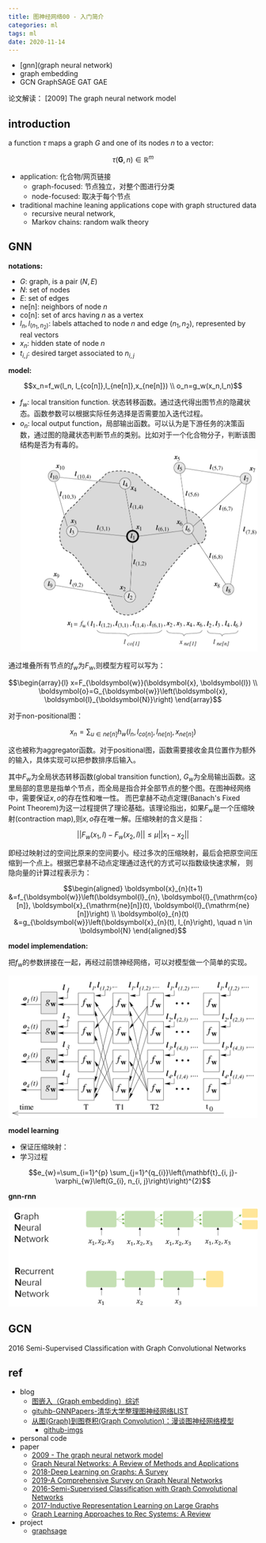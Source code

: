```yaml
---
title: 图神经网络00 - 入门简介
categories: ml
tags: ml
date: 2020-11-14
---
```


- [gnn](graph neural network)
- graph embedding
- GCN GraphSAGE GAT GAE

论文解读： [2009] The graph neural network model

## introduction

a function $\tau$ maps a graph $G$ and one of its nodes $n$ to a vector:

$$\tau(\boldsymbol{G}, n) \in \mathbb{R}^{m}$$

- application: 化合物/网页链接
    - graph-focused: 节点独立，对整个图进行分类
    - node-focused: 取决于每个节点
- traditional machine leaning applications cope with graph structured data
    - recursive neural network,
    - Markov chains: random walk theory

## GNN

**notations:**

- $G$: graph, is a pair $(N,E)$ 
- $N$: set of nodes
- $E$: set of edges
- ne[n]: neighbors of node $n$
- co[n]: set of arcs having $n$ as a vertex
- $l_n, l_{(n_1,n_2)}$: labels attached to node $n$ and edge $(n_1,n_2)$, represented by real vectors
- $x_n$: hidden state of node $n$
- $t_{i,j}$: desired target associated to $n_{i,j}$

**model:**

$$x_n=f_w(l_n, l_{co[n]},l_{ne[n]},x_{ne[n]}) \\
o_n=g_w(x_n,l_n)$$

- $f_w$: local transition function. 状态转移函数。通过迭代得出图节点的隐藏状态。函数参数可以根据实际任务选择是否需要加入迭代过程。
- $o_n$: local output function，局部输出函数。可以认为是下游任务的决策函数，通过图的隐藏状态判断节点的类别。比如对于一个化合物分子，判断该图结构是否为有毒的。
![gnn_01](imgs/gnn_01.png)

通过堆叠所有节点的$f_w$为$F_w$,则模型方程可以写为：

$$\begin{array}{l}
x=F_{\boldsymbol{w}}(\boldsymbol{x}, \boldsymbol{l}) \\
\boldsymbol{o}=G_{\boldsymbol{w}}\left(\boldsymbol{x}, \boldsymbol{l}_{\boldsymbol{N}}\right)
\end{array}$$

对于non-positional图：

$$x_n=\sum_{u\in ne[n]}h_w(l_n, l_{co[n]},l_{ne[n]},x_{ne[n]})$$

这也被称为aggregator函数。对于positional图，函数需要接收金具位置作为额外的输入，具体实现可以把参数排序后输入。

其中$F_w$为全局状态转移函数(global transition function), $G_w$为全局输出函数。这里局部的意思是指单个节点，而全局是指合并全部节点的整个图。在图神经网络中，需要保证$x,o$的存在性和唯一性。 而巴拿赫不动点定理(Banach's Fixed Point Theorem)为这一过程提供了理论基础。该理论指出，如果$F_w$是一个压缩映射(contraction map),则$x,o$存在唯一解。压缩映射的含义是指：

$$||F_w(x_1,l)-F_w(x_2,l)||\leq \mu ||x_1-x_2||$$

即经过映射过的空间比原来的空间要小。经过多次的压缩映射，最后会把原空间压缩到一个点上。根据巴拿赫不动点定理通过迭代的方式可以指数级快速求解， 则隐向量的计算过程表示为：

$$\begin{aligned}
\boldsymbol{x}_{n}(t+1) &=f_{\boldsymbol{w}}\left(\boldsymbol{l}_{n}, \boldsymbol{l}_{\mathrm{co}[n]}, \boldsymbol{x}_{\mathrm{ne}[n]}(t), \boldsymbol{l}_{\mathrm{ne}[n]}\right) \\
\boldsymbol{o}_{n}(t) &=g_{\boldsymbol{w}}\left(\boldsymbol{x}_{n}(t), l_{n}\right), \quad n \in \boldsymbol{N}
\end{aligned}$$

**model implemendation:**

把$f_w$的参数拼接在一起，再经过前馈神经网络，可以对模型做一个简单的实现。

![gnn_02](imgs/gnn_02.png)

**model learning**

- 保证压缩映射：
- 学习过程

$$e_{w}=\sum_{i=1}^{p} \sum_{j=1}^{q_{i}}\left(\mathbf{t}_{i, j}-\varphi_{w}\left(G_{i}, n_{i, j}\right)\right)^{2}$$

**gnn-rnn**

![gnn_rnn](imgs/gnn-rnn.png)






## GCN

2016 Semi-Supervised Classification with Graph Convolutional Networks


## ref 

- blog
    - [图嵌入（Graph embedding）综述](https://zhuanlan.zhihu.com/p/62629465)
    - [gituhb-GNNPapers-清华大学整理图神经网络LIST](https://github.com/thunlp/GNNPapers)
    - [从图(Graph)到图卷积(Graph Convolution)：漫谈图神经网络模型](https://www.cnblogs.com/SivilTaram/p/graph_neural_network_1.html)
        - [github-imgs](https://github.com/SivilTaram/Graph-Neural-Network-Note/tree/master/images)
- personal code
- paper
    - [2009 - The graph neural network model](https://persagen.com/files/misc/scarselli2009graph.pdf) 
    - [Graph Neural Networks: A Review of Methods and Applications](https://arxiv.org/pdf/1812.08434.pdf)
    - [2018-Deep Learning on Graphs: A Survey](https://arxiv.org/pdf/1812.04202.pdf)
    - [2019-A Comprehensive Survey on Graph Neural Networks]()
    - [2016-Semi-Supervised Classification with Graph Convolutional Networks](https://arxiv.org/abs/1609.02907)
    - [2017-Inductive Representation Learning on Large Graphs](https://arxiv.org/abs/1706.02216)
    - [Graph Learning Approaches to Rec Systems: A Review]()
- project
    - [graphsage](http://snap.stanford.edu/graphsage/)
